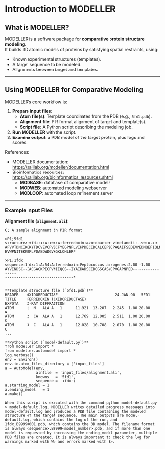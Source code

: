 # Introduction to MODELLER

## What is MODELLER?
MODELLER is a software package for **comparative protein structure modeling**.  
It builds 3D atomic models of proteins by satisfying spatial restraints, using:
- Known experimental structures (templates).
- A target sequence to be modeled.
- Alignments between target and templates.

---

## Using MODELLER for Comparative Modeling

MODELLER’s core workflow is:
1. **Prepare input files**:
   - **Atom file(s)**: Template coordinates from the PDB (e.g., `5fd1.pdb`).
   - **Alignment file**: PIR format alignment of target and template(s).
   - **Script file**: A Python script describing the modeling job.
2. **Run MODELLER** with the script.
3. **Examine output**: a PDB model of the target protein, plus logs and scores.

References:
- MODELLER documentation: https://salilab.org/modeller/documentation.html  
- Bioinformatics resources: https://salilab.org/bioinformatics_resources.shtml  
  - **MODBASE**: database of comparative models  
  - **MODWEB**: automated modeling webserver  
  - **MODLOOP**: automated loop refinement server  

---

### Example Input Files

**Alignment file (`alignment.ali`)**:
```pir
C; A sample alignment in PIR format

>P1;5fd1
structureX:5fd1:1:A:106:A:ferredoxin:Azotobacter vinelandii:1.90:0.19
AFVVTDNCIKCKYTDCVEVCPVDCFYEGPNFLVIHPDECIDCALCEPECPAQAIFSEDEVPEDMQEFIQLNAELA
EVWPNITEKKDPLPDAEDWDGVKGKLQHLER*

>P1;1fdx
sequence:1fdx:1:A:54:A:ferredoxin:Peptococcus aerogenes:2.00:-1.00
AYVINDSC--IACGACKPECPVNIIQGS--IYAIDADSCIDCGSCASVCPVGAPNPED-----------------
-------------------------------*


**Template structure file (`5fd1.pdb`)**
HEADER    OXIDOREDUCTASE                          24-JAN-90   5FD1  
TITLE     FERREDOXIN (OXIDOREDUCTASE)  
EXPDTA    X-RAY DIFFRACTION  
ATOM      1  N   ALA A   1      11.921  13.207   2.245  1.00 20.00           N  
ATOM      2  CA  ALA A   1      12.769  12.005   2.511  1.00 20.00           C  
ATOM      3  C   ALA A   1      12.028  10.708   2.070  1.00 20.00           C  
...  

**Python script (`model-default.py`)**
from modeller import *  
from modeller.automodel import *  
log.verbose()  
env = Environ()  
env.io.atom_files_directory = ['input_files']  
a = AutoModel(env,  
              alnfile  = 'input_files/alignment.ali',  
              knowns   = '5fd1',  
              sequence = '1fdx')  
a.starting_model = 1  
a.ending_model   = 1  
a.make()  

When this script is executed with the command python model-default.py > model-default.log, MODELLER writes detailed progress messages into model-default.log and produces a PDB file containing the modeled structure of the target sequence. The main outputs are model-default.log, which contains the log of the run, and 1fdx.B99990001.pdb, which contains the 3D model. The filename format is always <sequence>.B9999<model_number>.pdb, and if more than one model is requested by increasing the ending_model parameter, multiple PDB files are created. It is always important to check the log for warnings marked with W> and errors marked with E>.